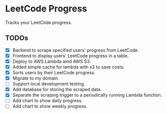 # LeetCode Progress

Tracks your LeetCode progress.

## TODOs

- [x] Backend to scrape specified users' progress from LeetCode.
- [x] Frontend to display users' LeetCode progress in a table.
- [x] Deploy to AWS Lambda amd AWS S3.
- [x] Added simple cache for lambda with s3 to save costs.
- [x] Sorts users by their LeetCode progress.
- [x] Migrate to my domain.
- [ ] Support local development testing.
- [x] Add database for storing the scraped data.
- [x] Separate the scraping trigger to a periodically running Lambda function.
- [ ] Add chart to show daily progress.
- [ ] Add chart to show weekly progress.
